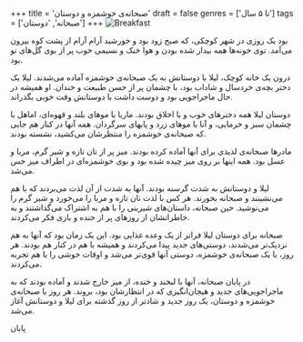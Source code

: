 +++
title = 'صبحانه‌ی خوشمزه و دوستان'
draft = false
genres = ['تا ۵ سال']
tags = ['صبحانه‌', 'دوستان']
+++
![Breakfast](/192.Breakfast.jpg)

بود یک روزی در شهر کوچکی، که صبح زود بود و خورشید آرام آرام از پشت کوه بیرون می‌آمد. توی خونه‌ها همه بیدار شده بودن و هوا خنک و نسیمی خوب پر از بوی گل‌های نو بود.

درون یک خانه کوچک، لیلا با دوستانش به یک صبحانه‌ی خوشمزه آماده می‌شدند. لیلا یک دختر بچه‌ی خردسال و شاداب بود، با چشمان پر از حسن طبیعت و خندان. او همیشه در حال ماجراجویی بود و دوست داشت با دوستانش وقت خوبی بگذراند.

دوستان لیلا همه دخترهای خوب و با اخلاق بودند. ماریا با موهای بلند و قهوه‌ای، اماهل با چشمان سبز و خرمایی، و آنا با موهای زرد و پایهای سرگردان. همه آنها در کنار هم جایی که صبحانه‌ی خوشمزه را منتظرشان می‌کشید، نشسته بودند.

مادرها صبحانه‌ی لذیذی برای آنها آماده کرده بودند. میز پر از نان تازه و شیر گرم، مربا و عسل بود. همه اینها بر روی میز چیده شده بود و بوی خوشمزه‌ای در اطراف میز حس می‌شد.

لیلا و دوستانش به شدت گرسنه بودند. آنها به شدت از آن لذت می‌بردند که با هم می‌نشینند و صبحانه بخورند. هر کس با لذت نان تازه و مربا را می‌خورد و شیر گرم را می‌نوشید. حین صبحانه، داستان‌های شیرینی را با هم به اشتراک می‌گذاشتند و به خاطراتشان از روزهای پر از خنده و بازی فکر می‌کردند.

صبحانه برای دوستان لیلا فراتر از یک وعده غذایی بود. این یک زمان بود که آنها به هم نزدیک‌تر می‌شدند، دوستی‌های جدید پیدا می‌کردند و همیشه با هم در کنار هم بودند. هر روز، با یک صبحانه‌ی خوشمزه، دوستی آنها قوی‌تر می‌شد و اوقات خوشی را با هم تجربه می‌کردند.

در پایان صبحانه، آنها با لبخند و خنده، از میز خارج شدند و آماده بودند که به ماجراجویی‌های جدید و هیجان‌انگیزی که در انتظارشان بود، بروند. هر روز با صبحانه‌ی خوشمزه و دوستان، یک روز جدید و شادتر از روز گذشته برای لیلا و دوستانش آغاز می‌شد.

پابان